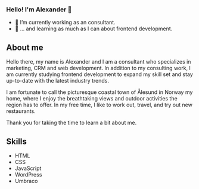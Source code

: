 ### Hello! I'm Alexander 👋

<!--
**alexanderdyb/alexanderdyb** is a ✨ _special_ ✨ repository because its `README.md` (this file) appears on your GitHub profile.
-->

- 🔭 I’m currently working as an consultant. 
- 🌱 ... and learning as much as I can about frontend development.

## About me

Hello there, my name is Alexander and I am a consultant who specializes in marketing, CRM and web development. In addition to my consulting work, I am currently studying frontend development to expand my skill set and stay up-to-date with the latest industry trends.

I am fortunate to call the picturesque coastal town of Ålesund in Norway my home, where I enjoy the breathtaking views and outdoor activities the region has to offer. In my free time, I like to work out, travel, and try out new restaurants.

Thank you for taking the time to learn a bit about me. 

## Skills

- HTML
- CSS
- JavaScript
- WordPress
- Umbraco
